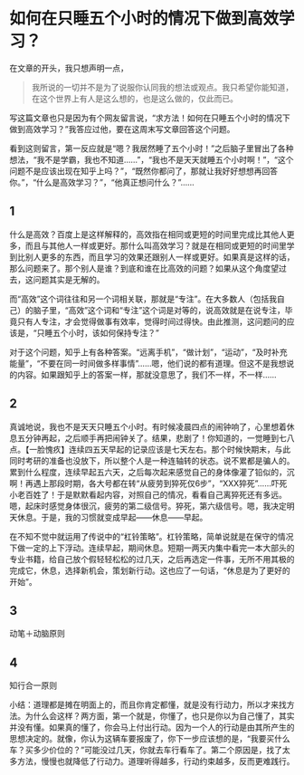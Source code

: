 # 如何在只睡五个小时的情况下做到高效学习？

在文章的开头，我只想声明一点，

> 我所说的一切并不是为了说服你认同我的想法或观点。我只希望你能知道，在这个世界上有人是这么想的，也是这么做的，仅此而已。

写这篇文章也只是因为有个网友留言说，“求方法！如何在只睡五个小时的情况下做到高效学习？”我答应过他，要在这周末写文章回答这个问题。

看到这则留言，第一反应就是“嗯？我居然睡了五个小时！”之后脑子里冒出了各种想法，“我不是学霸，我也不知道……”，“我也不是天天就睡五个小时啊！”，“这个问题不是应该出现在知乎上吗？”，“既然你都问了，那就让我好好想想再回答你。”，“什么是高效学习？”，“他真正想问什么？”……

## 1

什么是高效？百度上是这样解释的，高效指在相同或更短的时间里完成比其他人更多，而且与其他人一样或更好。那什么叫高效学习？就是在相同或更短的时间里学到比别人更多的东西，而且学习的效果还跟别人一样或更好。如果真是这样的话，那么问题来了。那个别人是谁？到底和谁在比高效的问题？如果从这个角度望过去，这问题其实是无解的。

而“高效”这个词往往和另一个词相关联，那就是“专注”。在大多数人（包括我自己）的脑子里，“高效”这个词和“专注”这个词是对等的，说高效就是在说专注，毕竟只有人专注，才会觉得做事有效率，觉得时间过得快。由此推测，这问题问的应该是，“只睡五个小时，该如何保持专注？”

对于这个问题，知乎上有各种答案。“远离手机”，“做计划”，“运动”，“及时补充能量”，“不要在同一时间做多样事情”……嗯，他们说的都有道理。但这不是我想说的内容。如果跟知乎上的答案一样，那就没意思了，我们不一样，不一样……

## 2

真诚地说，我也不是天天只睡五个小时。有时候凌晨四点的闹钟响了，心里想着休息五分钟再起，之后顺手再把闹钟关了。结果，悲剧了！你知道的，一觉睡到七八点。【一脸愧疚】连续四五天早起的记录应该是七天左右。那个时候快期末，与此同时考研的准备也没放下，所以整个人是一种连轴转的状态。说不累都是骗人的。累到什么程度，连续早起五六天，之后每次起来感觉自己的身体像灌了铅似的，沉啊！再遇上那段时期，各大号都在转“从疲劳到猝死仅6步”，“XXX猝死”……吓死小老百姓了！于是默默看起内容，对照自己的情况，看看自己离猝死还有多远。嗯，起床时感觉身体很沉，疲劳的第二级信号。猝死，第六级信号。嗯，我决定明天休息。于是，我的习惯就变成早起——休息——早起。

在不知不觉中就运用了传说中的“杠铃策略”。杠铃策略，简单说就是在保守的情况下做一定的上下浮动。连续早起，期间休息。短期一两天内集中看完一本大部头的专业书籍，给自己放个假轻轻松松的过几天，之后再选定一件事，无所不用其极的完成它，休息，选择新机会，策划新行动。这也应了一句话，“休息是为了更好的开始”。

## 3

动笔＋动脑原则

## 4

知行合一原则

小结：道理都是摊在明面上的，而且你肯定都懂，就是没有行动力，所以才来找方法。为什么会这样？两方面，第一个就是，你懂了，也只是你以为自己懂了，其实并没有懂。如果真的懂了，你会马上付出行动。因为一个人的行动是由其所产生的思想决定的。就像，你认为这辆车要报废了，你下一步应该想的是，“我要买什么车？买多少价位的？”可能没过几天，你就去车行看车了。第二个原因是，找了太多方法，慢慢也就降低了行动力。道理听得越多，行动约束越多，反而更难践行。

